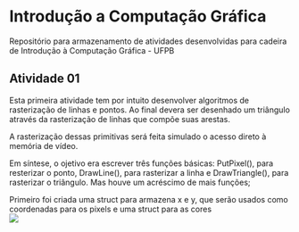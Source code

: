 # Introdução a Computação Gráfica
Repositório para armazenamento de atividades desenvolvidas para cadeira de Introdução à Computação Gráfica - UFPB


<h2>Atividade 01 </h2>
<p> Esta primeira atividade tem por intuito desenvolver algoritmos de rasterização de linhas e pontos. Ao final devera ser desenhado um triângulo através da rasterização de linhas que compõe suas arestas.</p>
<p>A rasterização dessas primitivas será feita simulado o acesso direto à memória de vídeo.</p>
<p>Em síntese, o ojetivo era escrever três funções básicas: PutPixel(), para resterizar o ponto, DrawLine(), para rasterizar a linha e DrawTriangle(), para rasterizar o triângulo. Mas houve um acréscimo de mais funções;</p>
  
  Primeiro foi criada uma struct para armazena x e y, que serão usados como coordenadas para os pixels e uma struct para as cores
  <br>
  <img src = "https://github.com/LukasHenrique/Introducao_a_Computcao_Grafica-2019.4/blob/master/img/CoordenadasCores.png">

